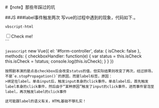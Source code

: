 #【note】那些年踩过的坑

##JS
###label事件触发两次
写vue的过程中遇到的现象，代码如下.。

```vbscript-html```
<div id="form-controller">
    <label v-on:click="checkboxHandler" class="checkbox">
        <span class="bg" v-bind:class="{'check': isCheck}">
            <i class="fa fa-check"></i>
        </span>
        <input type="checkbox">Check me!
    </label>
</div>
```

```javascript```
new Vue({
    el: '#form-controller',
    data: {
        isCheck: false
    },
    methods: {
        checkboxHandler: function(e) {
            var status = this.isCheck
            this.isCheck = !status;
            console.log(this.isCheck);
        }
    }
})
```
按照剧本演的是点击checkbox后会改变status的值，但实际结果则改变了两次，经过排场，不是`e.stopPropagation()`的原因，而是label标签，原因：
>绑定在label。单击input后，触发input本身的click事件。单击label后，首先触发label本身的click事件，然后由于“某种原因”触发了input的click事件，进而事件冒泡至label，再次触发label的click事件

这可能跟label的语义有关，HTML基础不够扎实！


